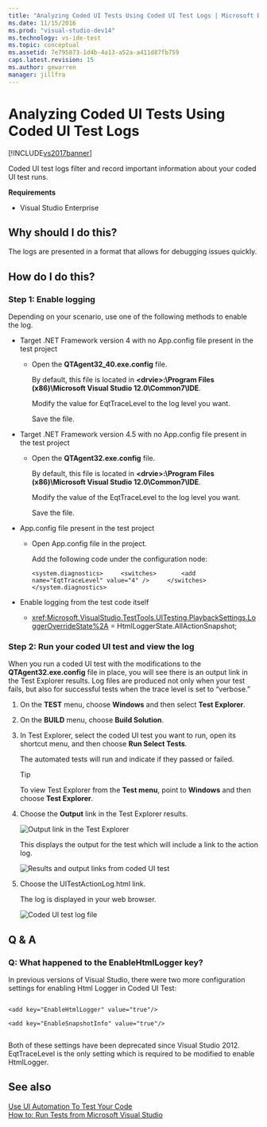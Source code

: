 ```yaml
---
title: "Analyzing Coded UI Tests Using Coded UI Test Logs | Microsoft Docs"
ms.date: 11/15/2016
ms.prod: "visual-studio-dev14"
ms.technology: vs-ide-test
ms.topic: conceptual
ms.assetid: 7e795873-1d4b-4a13-a52a-a411d87fb759
caps.latest.revision: 15
ms.author: gewarren
manager: jillfra
---
```

# Analyzing Coded UI Tests Using Coded UI Test Logs
[!INCLUDE[vs2017banner](../includes/vs2017banner.md)]

Coded UI test logs filter and record important information about your coded UI test runs.  
  
 **Requirements**  
  
- Visual Studio Enterprise  
  
## Why should I do this?  
 The logs are presented in a format that allows for debugging issues quickly.  
  
## How do I do this?  
  
### Step 1: Enable logging  
 Depending on your scenario, use one of the following methods to enable the log.  
  
- Target .NET Framework version 4 with no App.config file present in the test project  
  
  - Open the **QTAgent32_40.exe.config** file.  

    By default, this file is located in **\<drvie>:\Program Files (x86)\Microsoft Visual Studio 12.0\Common7\IDE**.  

    Modify the value for EqtTraceLevel to the log level you want.  

    Save the file.  

- Target .NET Framework version 4.5 with no App.config file present in the test project  
  
  - Open the **QTAgent32.exe.config** file.  

    By default, this file is located in **\<drvie>:\Program Files (x86)\Microsoft Visual Studio 12.0\Common7\IDE**.  

    Modify the value of the EqtTraceLevel to the log level you want.  

    Save the file.  
  
- App.config file present in the test project  
  
  - Open App.config file in the project.  

    Add the following code under the configuration node:  

    `<system.diagnostics>     <switches>       <add name="EqtTraceLevel" value="4" />     </switches>  </system.diagnostics>`  
  
- Enable logging from the test code itself  
  
  - <xref:Microsoft.VisualStudio.TestTools.UITesting.PlaybackSettings.LoggerOverrideState%2A> = HtmlLoggerState.AllActionSnapshot;  
  
### Step 2: Run your coded UI test and view the log  
 When you run a coded UI test with the modifications to the **QTAgent32.exe.config** file in place, you will see there is an output link in the Test Explorer results. Log files are produced not only when your test fails, but also for successful tests when the trace level is set to “verbose.”  
  
1. On the **TEST** menu, choose **Windows** and then select **Test Explorer**.  
  
2. On the **BUILD** menu, choose **Build Solution**.  
  
3. In Test Explorer, select the coded UI test you want to run, open its shortcut menu, and then choose **Run Select Tests**.  
  
     The automated tests will run and indicate if they passed or failed.  
  
    > [!TIP]
    > To view Test Explorer from the **Test menu**, point to **Windows** and then choose **Test Explorer**.  
  
4. Choose the **Output** link in the Test Explorer results.  
  
     ![Output link in the Test Explorer](../test/media/cuit-htmlactionlog1.png "CUIT_HTMLActionLog1")  
  
     This displays the output for the test which will include a link to the action log.  
  
     ![Results and output links from coded UI test](../test/media/cuit-htmlactionlog2.png "CUIT_HTMLActionLog2")  
  
5. Choose the UITestActionLog.html link.  
  
     The log is displayed in your web browser.  
  
     ![Coded UI test log file](../test/media/cuit-htmlactionlog3.png "CUIT_HTMLActionLog3")  
  
## Q & A  
  
### Q: What happened to the EnableHtmlLogger key?  
 In previous versions of Visual Studio, there were two more configuration settings for enabling Html Logger in Coded UI Test:  
  
```  
  
<add key="EnableHtmlLogger" value="true"/>  
  
<add key="EnableSnapshotInfo" value="true"/>  
  
```  
  
 Both of these settings have been deprecated since Visual Studio 2012. EqtTraceLevel is the only setting which is required to be modified to enable HtmlLogger.  
  
## See also  
 [Use UI Automation To Test Your Code](../test/use-ui-automation-to-test-your-code.md)   
 [How to: Run Tests from Microsoft Visual Studio](https://msdn.microsoft.com/library/1a1207a9-2a33-4a1e-a1e3-ddf0181b1046)
